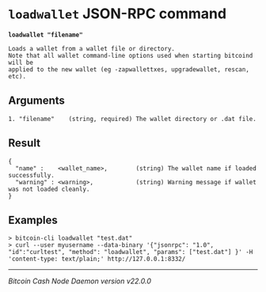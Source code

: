 `loadwallet` JSON-RPC command
=============================

**`loadwallet "filename"`**

```
Loads a wallet from a wallet file or directory.
Note that all wallet command-line options used when starting bitcoind will be
applied to the new wallet (eg -zapwallettxes, upgradewallet, rescan, etc).
```

Arguments
---------

```
1. "filename"    (string, required) The wallet directory or .dat file.
```

Result
------

```
{
  "name" :    <wallet_name>,        (string) The wallet name if loaded successfully.
  "warning" : <warning>,            (string) Warning message if wallet was not loaded cleanly.
}
```

Examples
--------

```
> bitcoin-cli loadwallet "test.dat"
> curl --user myusername --data-binary '{"jsonrpc": "1.0", "id":"curltest", "method": "loadwallet", "params": ["test.dat"] }' -H 'content-type: text/plain;' http://127.0.0.1:8332/
```

***

*Bitcoin Cash Node Daemon version v22.0.0*
